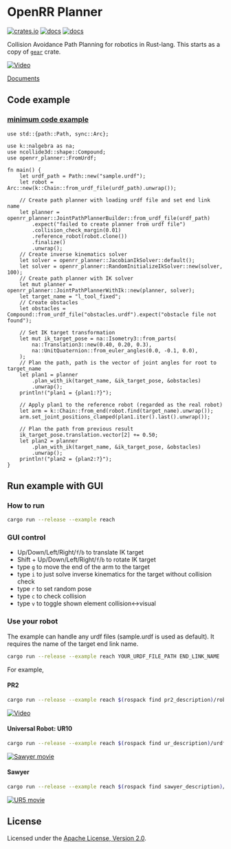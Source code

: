 # OpenRR Planner

[![crates.io](https://img.shields.io/crates/v/openrr-planner.svg?logo=rust)](https://crates.io/crates/openrr-planner) [![docs](https://docs.rs/openrr-planner/badge.svg)](https://docs.rs/openrr-planner) [![docs](https://img.shields.io/badge/docs-main-blue)](https://openrr.github.io/openrr/openrr_planner)

Collision Avoidance Path Planning for robotics in Rust-lang.
This starts as a copy of [`gear`](https://github.com/openrr/gear) crate.

[![Video](https://j.gifs.com/kZZyJK.gif)](http://www.youtube.com/watch?v=jEu3EfpVAI8)

[Documents](https://docs.rs/openrr_planner)

## Code example

### [minimum code example](examples/minimum.rs)

```rust,no_run
use std::{path::Path, sync::Arc};

use k::nalgebra as na;
use ncollide3d::shape::Compound;
use openrr_planner::FromUrdf;

fn main() {
    let urdf_path = Path::new("sample.urdf");
    let robot = Arc::new(k::Chain::from_urdf_file(urdf_path).unwrap());

    // Create path planner with loading urdf file and set end link name
    let planner = openrr_planner::JointPathPlannerBuilder::from_urdf_file(urdf_path)
        .expect("failed to create planner from urdf file")
        .collision_check_margin(0.01)
        .reference_robot(robot.clone())
        .finalize()
        .unwrap();
    // Create inverse kinematics solver
    let solver = openrr_planner::JacobianIkSolver::default();
    let solver = openrr_planner::RandomInitializeIkSolver::new(solver, 100);
    // Create path planner with IK solver
    let mut planner = openrr_planner::JointPathPlannerWithIk::new(planner, solver);
    let target_name = "l_tool_fixed";
    // Create obstacles
    let obstacles = Compound::from_urdf_file("obstacles.urdf").expect("obstacle file not found");

    // Set IK target transformation
    let mut ik_target_pose = na::Isometry3::from_parts(
        na::Translation3::new(0.40, 0.20, 0.3),
        na::UnitQuaternion::from_euler_angles(0.0, -0.1, 0.0),
    );
    // Plan the path, path is the vector of joint angles for root to target_name
    let plan1 = planner
        .plan_with_ik(target_name, &ik_target_pose, &obstacles)
        .unwrap();
    println!("plan1 = {plan1:?}");

    // Apply plan1 to the reference robot (regarded as the real robot)
    let arm = k::Chain::from_end(robot.find(target_name).unwrap());
    arm.set_joint_positions_clamped(plan1.iter().last().unwrap());

    // Plan the path from previous result
    ik_target_pose.translation.vector[2] += 0.50;
    let plan2 = planner
        .plan_with_ik(target_name, &ik_target_pose, &obstacles)
        .unwrap();
    println!("plan2 = {plan2:?}");
}
```

## Run example with GUI

### How to run

```bash
cargo run --release --example reach
```

### GUI control

* Up/Down/Left/Right/`f`/`b` to translate IK target
* Shift + Up/Down/Left/Right/`f`/`b` to rotate IK target
* type `g` to move the end of the arm to the target
* type `i` to just solve inverse kinematics for the target without collision check
* type `r` to set random pose
* type `c` to check collision
* type `v` to toggle shown element collision<->visual

### Use your robot

The example can handle any urdf files (sample.urdf is used as default).
It requires the name of the target end link name.

```bash
cargo run --release --example reach YOUR_URDF_FILE_PATH END_LINK_NAME
```

For example,

#### PR2

```bash
cargo run --release --example reach $(rospack find pr2_description)/robots/pr2.urdf.xacro l_gripper_palm_link
```

[![Video](https://j.gifs.com/kZZyJK.gif)](http://www.youtube.com/watch?v=jEu3EfpVAI8)

#### Universal Robot: UR10

```bash
cargo run --release --example reach $(rospack find ur_description)/urdf/ur10_robot.urdf.xacro ee_link
```

[![Sawyer movie](https://j.gifs.com/ZVVqDw.gif)](https://www.youtube.com/watch?v=0YujRKUto-4)

#### Sawyer

```bash
cargo run --release --example reach $(rospack find sawyer_description)/urdf/sawyer.urdf right_hand
```

[![UR5 movie](https://j.gifs.com/G55yxL.gif)](https://www.youtube.com/watch?v=0YujRKUto-4)

## License

Licensed under the [Apache License, Version 2.0](https://github.com/openrr/openrr/blob/main/LICENSE).
